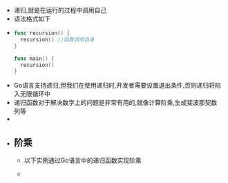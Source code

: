 - 递归,就是在运行的过程中调用自己
- 语法格式如下
- ```go
  func recursion() {
    recursion() //函数调用自身
  }
  
  func main() {
    recursion()
  }
  ```
- Go语言支持递归,但我们在使用递归时,开发者需要设置退出条件,否则递归将陷入无限循环中
- 递归函数对于解决数学上的问题是非常有用的,就像计算阶乘,生成斐波那契数列等
-
- ## 阶乘
	- 以下实例通过Go语言中的递归函数实现阶乘
	- ```go
	  ```